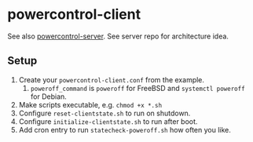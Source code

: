 # powercontrol-client

See also [powercontrol-server](https://github.com/s4b7r/powercontrol-server). See server repo for architecture idea.

## Setup

1. Create your `powercontrol-client.conf` from the example.
   1. `poweroff_command` is `poweroff` for FreeBSD and `systemctl poweroff` for Debian.
2. Make scripts executable, e.g. `chmod +x *.sh`
3. Configure `reset-clientstate.sh` to run on shutdown.
4. Configure `initialize-clientstate.sh` to run after boot.
5. Add cron entry to run `statecheck-poweroff.sh` how often you like.
